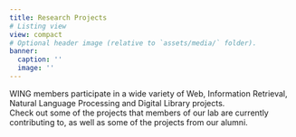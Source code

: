 ```yaml
---
title: Research Projects
# Listing view
view: compact
# Optional header image (relative to `assets/media/` folder).
banner:
  caption: ''
  image: ''
---
```

WING members participate in a wide variety of Web, Information Retrieval, Natural Language Processing and Digital Library projects.  
Check out some of the projects that members of our lab are currently contributing to, as well as some of the projects from our alumni. 